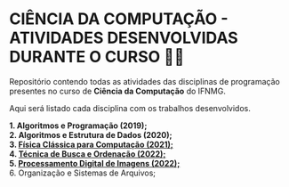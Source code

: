 # CIÊNCIA DA COMPUTAÇÃO - ATIVIDADES DESENVOLVIDAS DURANTE O CURSO 👨‍💻

Repositório contendo todas as atividades das disciplinas de programação presentes no curso de **Ciência da Computação** do IFNMG.

Aqui será listado cada disciplina com os trabalhos desenvolvidos.

**1. Algoritmos e Programação (2019);<br>
2. Algoritmos e Estrutura de Dados (2020);<br>
3. <a href="https://github.com/PatrickDP/REP-CC/tree/main/F%C3%8DSICA%20CL%C3%81SSICA"> Física Clássica para Computação (2021); </a><br>
4. <a href="https://github.com/PatrickDP/REP-CC/tree/main/BUSCA%20E%20ORDENA%C3%87%C3%83O"> Técnica de Busca e Ordenação (2022); </a><br>
5. <a href="https://github.com/PatrickDP/REP-CC/tree/main/PDI"> Processamento Digital de Imagens (2022); </a><br>**
6. Organização e Sistemas de Arquivos;

